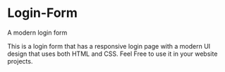 # Login-Form
A modern login form

This is a login form that has a responsive login page with a modern UI design that uses both HTML and CSS.
Feel Free to use it in your website projects.
